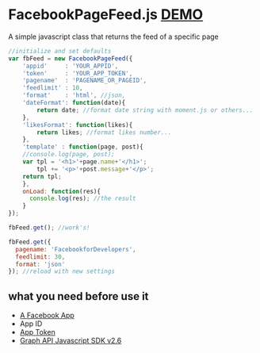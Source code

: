 # FacebookPageFeed.js [DEMO](http://ogilvieira.com.br/FacebookPageFeed/)

A simple javascript class that returns the feed of a specific page

```javascript
//initialize and set defaults
var fbFeed = new FacebookPageFeed({
	'appid'		: 'YOUR_APPID',
	'token'		: 'YOUR_APP_TOKEN',
	'pagename'	: 'PAGENAME_OR_PAGEID',
	'feedlimit'	: 10,
	'format' 	: 'html', //json,
	'dateFormat': function(date){
		return date; //format date string with moment.js or others...
	},
	'likesFormat': function(likes){
		return likes; //format likes number...
	},
	'template' : function(page, post){
  	//console.log(page, post);
  	var tpl = '<h1>'+page.name+'</h1>';
  	    tpl += '<p>'+post.message+'</p>';
  	return tpl;
	},
	onLoad: function(res){
	  console.log(res); //the result
	}
});

fbFeed.get(); //work's!

fbFeed.get({
  pagename: 'FacebookforDevelopers',
  feedlimit: 30,
  format: 'json'
}); //reload with new settings

```
## what you need before use it
* [A Facebook App](https://developers.facebook.com/apps/)
* App ID
* [App Token](https://developers.facebook.com/tools/accesstoken/)
* [Graph API Javascript SDK v2.6](https://developers.facebook.com/docs/javascript/quickstart)


